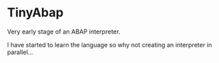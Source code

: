 # TinyAbap

Very early stage of an ABAP interpreter. 

I have started to learn the language so why not creating an interpreter in parallel...
